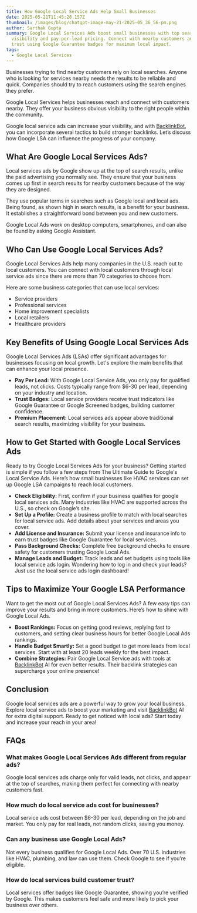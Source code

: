 ```yaml
---
title: How Google Local Service Ads Help Small Businesses
date: 2025-05-21T11:45:28.157Z
thumbnail: /images/blog/chatgpt-image-may-21-2025-05_36_56-pm.png
author: Sarthak Gupta
summary: Google Local Services Ads boost small businesses with top search
  visibility and pay-per-lead pricing. Connect with nearby customers and build
  trust using Google Guarantee badges for maximum local impact.
tags:
  - Google Local Services
---
```

Businesses trying to find nearby customers rely on local searches. Anyone who is looking for services nearby needs the results to be reliable and quick. Companies should try to reach customers using the search engines they prefer.

Google Local Services helps businesses reach and connect with customers nearby. They offer your business obvious visibility to the right people within the community.

Google local service ads can increase your visibility, and with [BacklinkBot](http://backlinkbot.ai), you can incorporate several tactics to build stronger backlinks. Let’s discuss how Google LSA can influence the progress of your company.

## What Are Google Local Services Ads?

Local services ads by Google show up at the top of search results, unlike the paid advertising you normally see. They ensure that your business comes up first in search results for nearby customers because of the way they are designed.

They use popular terms in searches such as Google local and local ads. Being found, as shown high in search results, is a benefit for your business. It establishes a straightforward bond between you and new customers.

Google Local Ads work on desktop computers, smartphones, and can also be found by asking Google Assistant.

## Who Can Use Google Local Services Ads?

Google Local Services Ads help many companies in the U.S. reach out to local customers. You can connect with local customers through local service ads since there are more than 70 categories to choose from.

Here are some business categories that can use local services:

* Service providers
* Professional services
* Home improvement specialists
* Local retailers
* Healthcare providers

## Key Benefits of Using Google Local Services Ads

Google Local Services Ads (LSAs) offer significant advantages for businesses focusing on local growth. Let's explore the main benefits that can enhance your local presence.

* **Pay Per Lead:** With Google Local Service Ads, you only pay for qualified leads, not clicks. Costs typically range from $6-30 per lead, depending on your industry and location.
* **Trust Badges:** Local service providers receive trust indicators like Google Guarantee or Google Screened badges, building customer confidence.
* **Premium Placement:** Local services ads appear above traditional search results, maximizing visibility for your business.

## How to Get Started with Google Local Services Ads

Ready to try Google Local Services Ads for your business? Getting started is simple if you follow a few steps from The Ultimate Guide to Google's Local Service Ads. Here’s how small businesses like HVAC services can set up Google LSA campaigns to reach local customers.

* **Check Eligibility:** First, confirm if your business qualifies for google local services ads. Many industries like HVAC are supported across the U.S., so check on Google’s site.
* **Set Up a Profile:** Create a business profile to match with local searches for local service ads. Add details about your services and areas you cover.
* **Add License and Insurance:** Submit your license and insurance info to earn trust badges like Google Guarantee for local services.
* **Pass Background Checks:** Complete free background checks to ensure safety for customers trusting Google Local Ads.
* **Manage Leads and Budget:** Track leads and set budgets using tools like local service ads login. Wondering how to log in and check your leads? Just use the local service ads login dashboard!

## Tips to Maximize Your Google LSA Performance

Want to get the most out of Google Local Services Ads? A few easy tips can improve your results and bring in more customers. Here’s how to shine with Google Local Ads.

* **Boost Rankings:** Focus on getting good reviews, replying fast to customers, and setting clear business hours for better Google Local Ads rankings.
* **Handle Budget Smartly:** Set a good budget to get more leads from local services. Start with at least 20 leads weekly for the best impact.
* **Combine Strategies:** Pair Google Local Service ads with tools at [BacklinkBot](http://backlinkbot.ai) AI for even better results. Their backlink strategies can supercharge your online presence!

## Conclusion

Google local services ads are a powerful way to grow your local business. Explore local service ads to boost your marketing and visit [BacklinkBot](http://backlinkbot.ai) AI for extra digital support. Ready to get noticed with local ads? Start today and increase your reach in your area!

## FAQs

### What makes Google Local Services Ads different from regular ads?  

Google local services ads charge only for valid leads, not clicks, and appear at the top of searches, making them perfect for connecting with nearby customers fast.

### How much do local service ads cost for businesses?  

Local service ads cost between $6-30 per lead, depending on the job and market. You only pay for real leads, not random clicks, saving you money.

### Can any business use Google Local Ads?  

Not every business qualifies for Google Local Ads. Over 70 U.S. industries like HVAC, plumbing, and law can use them. Check Google to see if you’re eligible.

### How do local services build customer trust?  

Local services offer badges like Google Guarantee, showing you’re verified by Google. This makes customers feel safe and more likely to pick your business over others.
